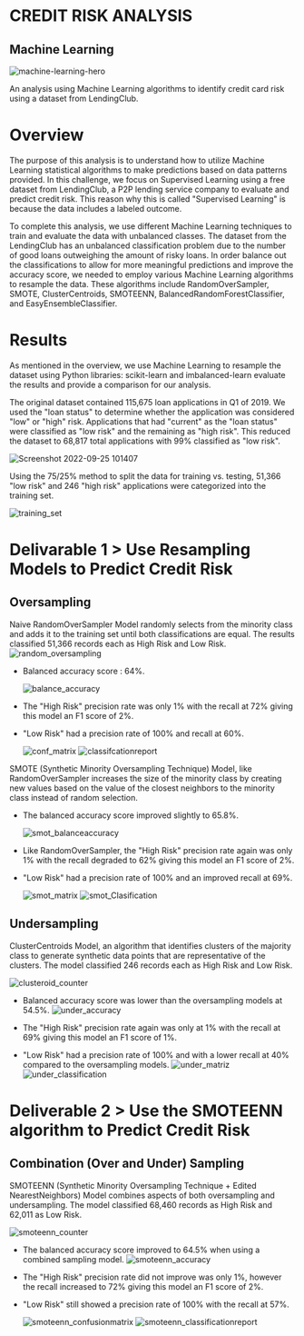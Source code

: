 # CREDIT RISK ANALYSIS
## Machine Learning
![machine-learning-hero](https://user-images.githubusercontent.com/103727169/192156117-e47bb346-9386-4cf8-828c-190006e8a5ed.jpg)

An analysis using Machine Learning algorithms to identify credit card risk using a dataset from LendingClub.

# Overview

The purpose of this analysis is to understand how to utilize Machine Learning statistical algorithms to make predictions based on data patterns provided. In this challenge, we focus on Supervised Learning using a free dataset from LendingClub, a P2P lending service company to evaluate and predict credit risk. This reason why this is called "Supervised Learning" is because the data includes a labeled outcome.

To complete this analysis, we use different Machine Learning techniques to train and evaluate the data with unbalanced classes. The dataset from the LendingClub has an unbalanced classification problem due to the number of good loans outweighing the amount of risky loans. In order balance out the classifications to allow for more meaningful predictions and improve the accuracy score, we needed to employ various Machine Learning algorithms to resample the data. These algorithms include RandomOverSampler, SMOTE, ClusterCentroids, SMOTEENN, BalancedRandomForestClassifier, and EasyEnsembleClassifier.

# Results

As mentioned in the overview, we use Machine Learning to resample the dataset using Python libraries: scikit-learn and imbalanced-learn evaluate the results and provide a comparison for our analysis.

The original dataset contained 115,675 loan applications in Q1 of 2019. We used the "loan status" to determine whether the application was considered "low" or "high" risk. Applications that had "current" as the "loan status" were classified as "low risk" and the remaining as "high risk". This reduced the dataset to 68,817 total applications with 99% classified as "low risk".

![Screenshot 2022-09-25 101407](https://user-images.githubusercontent.com/103727169/192156352-541c34bd-67ef-4204-a2a1-07388cd997f1.png)

Using the 75/25% method to split the data for training vs. testing, 51,366 "low risk" and 246 "high risk" applications were categorized into the training set.


![training_set](https://user-images.githubusercontent.com/103727169/192156563-d7e7f34a-b811-4a80-9610-c2593d612c0d.png)

# Delivarable 1 > Use Resampling Models to Predict Credit Risk

## Oversampling

Naive RandomOverSampler Model randomly selects from the minority class and adds it to the training set until both classifications are equal. The results classified 51,366 records each as High Risk and Low Risk.
![random_oversampling](https://user-images.githubusercontent.com/103727169/192158862-bb1749b9-6290-46e5-8ed4-d263ee9818df.png)

* Balanced accuracy score : 64%.

  ![balance_accuracy](https://user-images.githubusercontent.com/103727169/192158995-3ed8b87d-d2bd-413a-9659-4ff51324c29f.png)

* The "High Risk" precision rate was only 1% with the recall at 72% giving this model an F1 score of 2%.
* "Low Risk" had a precision rate of 100% and recall at 60%.

  ![conf_matrix](https://user-images.githubusercontent.com/103727169/192159159-2c551783-7477-4293-abf0-226dc8bb0b70.png)
  ![classifcationreport](https://user-images.githubusercontent.com/103727169/192159174-7daf5495-7901-413e-ad93-f84a65547a79.png)

SMOTE (Synthetic Minority Oversampling Technique) Model, like RandomOverSampler increases the size of the minority class by creating new values based on the value of the closest neighbors to the minority class instead of random selection.

* The balanced accuracy score improved slightly to 65.8%.

  ![smot_balanceaccuracy](https://user-images.githubusercontent.com/103727169/192159303-bb7bd44d-a524-4135-85c4-fcd96aebddc4.png)

* Like RandomOverSampler, the "High Risk" precision rate again was only 1% with the recall degraded to 62% giving this model an F1 score of 2%.

* "Low Risk" had a precision rate of 100% and an improved recall at 69%.

  ![smot_matrix](https://user-images.githubusercontent.com/103727169/192159669-184b2792-f71e-4ae5-b976-82315600a019.png)
  ![smot_Clasification](https://user-images.githubusercontent.com/103727169/192159689-3b10170d-4d63-4b86-9b19-10ef550ae4f2.png)

## Undersampling

ClusterCentroids Model, an algorithm that identifies clusters of the majority class to generate synthetic data points that are representative of the clusters. The model classified 246 records each as High Risk and Low Risk.

![clusteroid_counter](https://user-images.githubusercontent.com/103727169/192159857-c206ba08-97a1-43ab-b4fc-5617b8dda158.png)

* Balanced accuracy score was lower than the oversampling models at 54.5%.
  ![under_accuracy](https://user-images.githubusercontent.com/103727169/192159965-b7ec1224-bb54-403d-9f16-4d9919eb38e1.png)

* The "High Risk" precision rate again was only at 1% with the recall at 69% giving this model an F1 score of 1%.
* "Low Risk" had a precision rate of 100% and with a lower recall at 40% compared to the oversampling models.
  ![under_matriz](https://user-images.githubusercontent.com/103727169/192160050-3e9b01e4-1300-4891-a0f9-6e48e58bdd8d.png)
  ![under_classification](https://user-images.githubusercontent.com/103727169/192160063-347531c2-73ba-403e-a318-59e60d7a3396.png)


# Deliverable 2 > Use the SMOTEENN algorithm to Predict Credit Risk

## Combination (Over and Under) Sampling

SMOTEENN (Synthetic Minority Oversampling Technique + Edited NearestNeighbors) Model combines aspects of both oversampling and undersampling. The model classified 68,460 records as High Risk and 62,011 as Low Risk.

![smoteenn_counter](https://user-images.githubusercontent.com/103727169/192160396-8b11e4ed-0ba4-482b-8755-17832ff969b0.png)

* The balanced accuracy score improved to 64.5% when using a combined sampling model.
  ![smoteenn_accuracy](https://user-images.githubusercontent.com/103727169/192160452-b03e98b5-01c2-429b-8551-e3b1f22832af.png)
  
* The "High Risk" precision rate did not improve was only 1%, however the recall increased to 72% giving this model an F1 score of 2%.
* "Low Risk" still showed a precision rate of 100% with the recall at 57%.

  ![smoteenn_confusionmatrix](https://user-images.githubusercontent.com/103727169/192160476-2ebd42e6-0d15-42db-8818-1683ece72606.png)
  ![smoteenn_classificationreport](https://user-images.githubusercontent.com/103727169/192160489-c4c53e89-409b-4b18-8e0d-9cb8f8b6704d.png)








